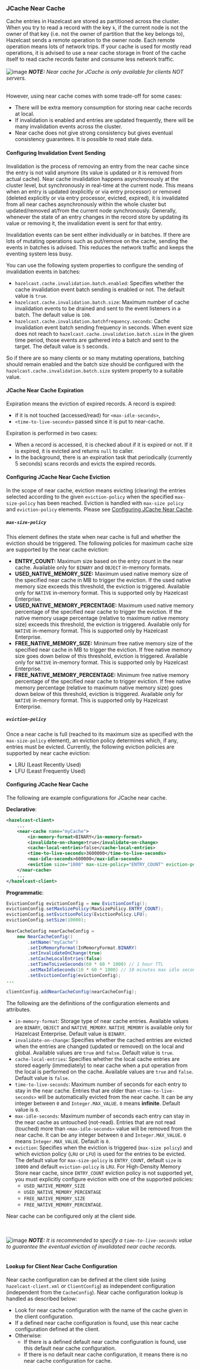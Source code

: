 ### JCache Near Cache

Cache entries in Hazelcast are stored as partitioned across the cluster. 
When you try to read a record with the key `k`, if the current node is not the owner of that key (i.e. not the owner of partition that the key belongs to), 
Hazelcast sends a remote operation to the owner node. Each remote operation means lots of network trips. 
If your cache is used for mostly read operations, it is advised to use a near cache storage in front of the cache itself to read cache records faster and consume less network traffic.
<br><br>
![image](images/NoteSmall.jpg) ***NOTE:*** *Near cache for JCache is only available for clients NOT servers.*
<br><br>

However, using near cache comes with some trade-off for some cases:

- There will be extra memory consumption for storing near cache records at local.
- If invalidation is enabled and entries are updated frequently, there will be many invalidation events across the cluster.
- Near cache does not give strong consistency but gives eventual consistency guarantees. It is possible to read stale data.

#### Configuring Invalidation Event Sending

Invalidation is the process of removing an entry from the near cache since the entry is not valid anymore (its value is updated or it is removed from actual cache). Near cache invalidation happens asynchronously at the cluster level, but synchronously in real-time at the current node. This means when an entry is updated (explicitly or via entry processor) or removed (deleted explicitly or via entry processor, evicted, expired), it is invalidated from all near caches asynchronously within the whole cluster but updated/removed at/from the current node synchronously. Generally, whenever the state of an entry changes in the record store by updating its value or removing it, the invalidation event is sent for that entry.

Invalidation events can be sent either individually or in batches. If there are lots of mutating operations such as put/remove on the cache, sending the events in batches is advised. This reduces the network traffic and keeps the eventing system less busy. 

You can use the following system properties to configure the sending of invalidation events in batches:

- `hazelcast.cache.invalidation.batch.enabled`: Specifies whether the cache invalidation event batch sending is enabled or not. The default value is `true`.
- `hazelcast.cache.invalidation.batch.size`: Maximum number of cache invalidation events to be drained and sent to the event listeners in a batch. The default value is `100`.
- `hazelcast.cache.invalidation.batchfrequency.seconds`: Cache invalidation event batch sending frequency in seconds. When event size does not reach to `hazelcast.cache.invalidation.batch.size` in the given time period, those events are gathered into a batch and sent to the target. The default value is `5` seconds.

So if there are so many clients or so many mutating operations, batching should remain enabled and the batch size should be configured with the `hazelcast.cache.invalidation.batch.size` system property to a suitable value.

#### JCache Near Cache Expiration

Expiration means the eviction of expired records. A record is expired: 
- if it is not touched (accessed/read) for `<max-idle-seconds>`,
- `<time-to-live-seconds>` passed since it is put to near-cache.

Expiration is performed in two cases:

- When a record is accessed, it is checked about if it is expired or not. If it is expired, it is evicted and returns `null` to caller.
- In the background, there is an expiration task that periodically (currently 5 seconds) scans records and evicts the expired records.
 
#### Configuring JCache Near Cache Eviction

In the scope of near cache, eviction means evicting (clearing) the entries selected according to the given `eviction-policy` when the specified `max-size-policy` has been reached. Eviction is handled with `max-size policy` and `eviction-policy` elements. Please see [Configuring JCache Near Cache](#configuring-jcache-near-cache).

##### `max-size-policy`

This element defines the state when near cache is full and whether the eviction should be triggered. The following policies for maximum cache size are supported by the near cache eviction:

- **ENTRY_COUNT:** Maximum size based on the entry count in the near cache. Available only for `BINARY` and `OBJECT` in-memory formats.
- **USED_NATIVE_MEMORY_SIZE:** Maximum used native memory size of the specified near cache in MB to trigger the eviction. If the used native memory size exceeds this threshold, the eviction is triggered.  Available only for `NATIVE` in-memory format. This is supported only by Hazelcast Enterprise.
- **USED_NATIVE_MEMORY_PERCENTAGE:** Maximum used native memory percentage of the specified near cache to trigger the eviction. If the native memory usage percentage (relative to maximum native memory size) exceeds this threshold, the eviction is triggered. Available only for `NATIVE` in-memory format. This is supported only by Hazelcast Enterprise.
- **FREE_NATIVE_MEMORY_SIZE:** Minimum free native memory size of the specified near cache in MB to trigger the eviction.  If free native memory size goes down below of this threshold, eviction is triggered. Available only for `NATIVE` in-memory format. This is supported only by Hazelcast Enterprise.
- **FREE_NATIVE_MEMORY_PERCENTAGE:** Minimum free native memory percentage of the specified near cache to trigger eviction. If free native memory percentage (relative to maximum native memory size) goes down below of this threshold, eviction is triggered. Available only for `NATIVE` in-memory format. This is supported only by Hazelcast Enterprise.

##### `eviction-policy` 

Once a near cache is full (reached to its maximum size as specified with the `max-size-policy` element), an eviction policy determines which, if any, entries must be evicted. Currently, the following eviction policies are supported by near cache eviction:

- LRU (Least Recently Used)
- LFU (Least Frequently Used)

#### Configuring JCache Near Cache

The following are example configurations for JCache near cache.

**Declarative**:

```xml
<hazelcast-client>
    ...
    <near-cache name="myCache">
        <in-memory-format>BINARY</in-memory-format>
        <invalidate-on-change>true</invalidate-on-change>
        <cache-local-entries>false</cache-local-entries>
        <time-to-live-seconds>3600000</time-to-live-seconds>
        <max-idle-seconds>600000</max-idle-seconds>
        <eviction size="1000" max-size-policy="ENTRY_COUNT" eviction-policy="LFU"/>
    </near-cache>
    ...
</hazelcast-client>
```

**Programmatic**:

```java
EvictionConfig evictionConfig = new EvictionConfig();
evictionConfig.setMaxSizePolicy(MaxSizePolicy.ENTRY_COUNT);
evictionConfig.setEvictionPolicy(EvictionPolicy.LFU);
evictionConfig.setSize(10000);
 
NearCacheConfig nearCacheConfig =
    new NearCacheConfig()
        .setName("myCache")
        .setInMemoryFormat(InMemoryFormat.BINARY)
        .setInvalidateOnChange(true)
        .setCacheLocalEntries(false)
        .setTimeToLiveSeconds(60 * 60 * 1000) // 1 hour TTL
        .setMaxIdleSeconds(10 * 60 * 1000) // 10 minutes max idle seconds
        .setEvictionConfig(evictionConfig); 
...

clientConfig.addNearCacheConfig(nearCacheConfig);
```

The following are the definitions of the configuration elements and attributes.

- `in-memory-format`: Storage type of near cache entries. Available values are `BINARY`, `OBJECT` and `NATIVE_MEMORY`. `NATIVE_MEMORY` is available only for Hazelcast Enterprise. Default value is `BINARY`.
- `invalidate-on-change`: Specifies whether the cached entries are evicted when the entries are changed (updated or removed) on the local and global. Available values are `true` and `false`. Default value is `true`.
- `cache-local-entries`: Specifies whether the local cache entries are stored eagerly (immediately) to near cache when a put operation from the local is performed on the cache. Available values are `true` and `false`. Default value is `false`.
- `time-to-live-seconds`: Maximum number of seconds for each entry to stay in the near cache. Entries that are older than `<time-to-live-seconds>` will be automatically evicted from the near cache. It can be any integer between `0` and `Integer.MAX_VALUE`. `0` means **infinite**. Default value is `0`.
- `max-idle-seconds`: Maximum number of seconds each entry can stay in the near cache as untouched (not-read). Entries that are not read (touched) more than `<max-idle-seconds>` value will be removed from the near cache. It can be any integer between `0` and `Integer.MAX_VALUE`. `0` means `Integer.MAX_VALUE`. Default is `0`.
- `eviction`: Specifies when the eviction is triggered (`max-size policy`) and which eviction policy (`LRU` or `LFU`) is used for the entries to be evicted. The default value for `max-size-policy` is `ENTRY_COUNT`, default `size` is `10000` and default `eviction-policy` is `LRU`. For High-Density Memory Store near cache, since `ENTRY_COUNT` eviction policy is not supported yet, you must explicitly configure eviction with one of the supported policies:
	- `USED_NATIVE_MEMORY_SIZE`
	- `USED_NATIVE_MEMORY_PERCENTAGE`
	- `FREE_NATIVE_MEMORY_SIZE`
	- `FREE_NATIVE_MEMORY_PERCENTAGE`.

Near cache can be configured only at the client side.

<br><br>
![image](images/NoteSmall.jpg) ***NOTE:*** *It is recommended to specify a `time-to-live-seconds` value to guarantee the eventual eviction of invalidated near cache records.*
<br><br>


#### Lookup for Client Near Cache Configuration

Near cache configuration can be defined at the client side (using `hazelcast-client.xml` or `ClientConfig`) as independent configuration (independent from the `CacheConfig`). Near cache configuration lookup is handled as described below:

- Look for near cache configuration with the name of the cache given in the client configuration.
- If a defined near cache configuration is found, use this near cache configuration defined at the client.
- Otherwise: 
	- If there is a defined default near cache configuration is found, use this default near cache configuration.
	- If there is no default near cache configuration, it means there is no near cache configuration for cache.
	



